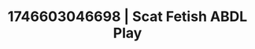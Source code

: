 ---
categories:
- Curvy goddess
- Midnight fantasy
- AI-generated
- Unspoken desires
- Erotic escapism
- ASMR
- Curvy bodies
- Cosplay
image: /assets/images/1746603046698.jpg
layout: post
seo:
  description: Featured content with sensual Scat Fetish, ABDL Play. HD images available.
  keywords: Scat Fetish, ABDL Play
  og_image: /assets/images/1746603046698.jpg
  schema_type: VisualArtwork
tags:
- ABDL Play
- Scat Fetish
- '#1746603046698'
title: 1746603046698 | Scat Fetish ABDL Play
---